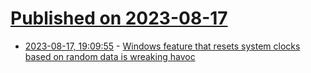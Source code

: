 # [Published on 2023-08-17](index.md)

* [2023-08-17, 19:09:55](https://lobste.rs/s/s5eelk/windows_feature_resets_system_clocks) - [Windows feature that resets system clocks based on random data is wreaking havoc](https://arstechnica.com/security/2023/08/windows-feature-that-resets-system-clocks-based-on-random-data-is-wreaking-havoc/)
